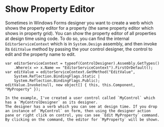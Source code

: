 # Show Property Editor
Sometimes in Windows Forms designer you want to create a werb which shows the property editor for a property (the same property editor which shows in property grid).
You can show the property editor of all properties at design time using code. 
To do so, you can find the internal `EditorServiceContext` which is in `System.Design` assembly, and then invoke its `EditValue` method by passing the your control designer, the control to edit and the property name to edit.

    var editorServiceContext = typeof(ControlDesigner).Assembly.GetTypes()
        .Where(x => x.Name == "EditorServiceContext").FirstOrDefault();
    var editValue = editorServiceContext.GetMethod("EditValue",
        System.Reflection.BindingFlags.Static |
        System.Reflection.BindingFlags.Public);
    editValue.Invoke(null, new object[] { this, this.Component, "MyProperty" });
    
    In the example, I've created a user control called `MyControl` which has a `MyControlDesigner` as its designer. 
    The designer has a verb which you can see at design time. If you drop an instance of `MyControl` on form, then using the designer action pane or right click on control, you can see `Edit MyProperty` command.
    By clicking on the command, the editor for `MyProperty` will be shown.
